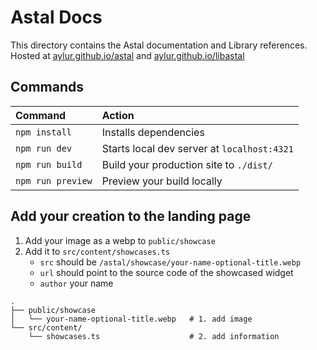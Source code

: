 # Astal Docs

This directory contains the Astal documentation and Library references.
Hosted at [aylur.github.io/astal](https://aylur.github.io/astal/) and [aylur.github.io/libastal](https://aylur.github.io/libastal/)

## Commands

| Command           | Action                                      |
| :---------------- | :------------------------------------------ |
| `npm install`     | Installs dependencies                       |
| `npm run dev`     | Starts local dev server at `localhost:4321` |
| `npm run build`   | Build your production site to `./dist/`     |
| `npm run preview` | Preview your build locally                  |

## Add your creation to the landing page

1. Add your image as a webp to `public/showcase`
2. Add it to `src/content/showcases.ts`
    - `src` should be `/astal/showcase/your-name-optional-title.webp`
    - `url` should point to the source code of the showcased widget
    - `author` your name

```
.
├── public/showcase
│   └── your-name-optional-title.webp   # 1. add image
└── src/content/
    └── showcases.ts                    # 2. add information
```
